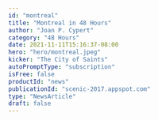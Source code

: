 ```yaml
---
id: "montreal"
title: "Montreal in 48 Hours"
author: "Joan P. Cypert"
category: "48 Hours"
date: 2021-11-11T15:16:37-08:00
hero: "hero/montreal.jpeg"
kicker: "The City of Saints"
autoPromptType: "subscription"
isFree: false
productId: "news"
publicationId: "scenic-2017.appspot.com"
type: "NewsArticle"
draft: false
---
```

